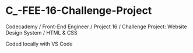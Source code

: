 # C_-FEE-16-Challenge-Project
Codecademy / Front-End Engineer / Project 16 / Challenge Project: Website Design System / HTML &amp; CSS

Coded locally with VS Code
